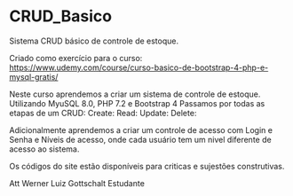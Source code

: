 # CRUD_Basico
Sistema CRUD básico de controle de estoque. 

Criado como exercício para o curso: https://www.udemy.com/course/curso-basico-de-bootstrap-4-php-e-mysql-gratis/

Neste curso aprendemos a criar um sistema de controle de estoque. Utilizando MyuSQL 8.0, PHP 7.2 e Bootstrap 4
Passamos por todas as etapas de um CRUD:
    Create:
    Read:
    Update:
    Delete:
    
Adicionalmente aprendemos a criar um controle de acesso com Login e Senha e Níveis de acesso, onde cada usuário tem um nivel diferente de acesso ao sistema.

Os códigos do site estão disponíveis para criticas e sujestões construtivas.

Att
Werner Luiz Gottschalt
Estudante
